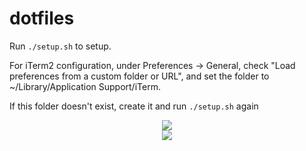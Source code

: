 # dotfiles

Run `./setup.sh` to setup.

For iTerm2 configuration, under Preferences -> General, check "Load preferences from a custom folder or URL", and set the folder to ~/Library/Application Support/iTerm.

If this folder doesn't exist, create it and run `./setup.sh` again

<div style="text-align:center">
	<img src="https://i.imgur.com/GUkeInO.png">
</div>

<div style="text-align:center">
	<img src="https://i.imgur.com/l4yD5jH.png">
</div>